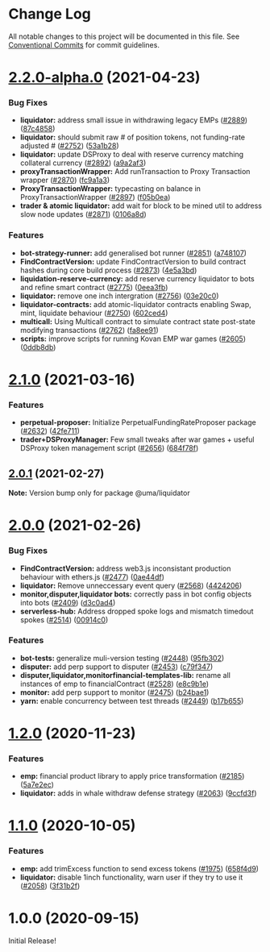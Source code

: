 # Change Log

All notable changes to this project will be documented in this file.
See [Conventional Commits](https://conventionalcommits.org) for commit guidelines.

# [2.2.0-alpha.0](https://github.com/UMAprotocol/protocol/compare/@uma/liquidator@2.1.0...@uma/liquidator@2.2.0-alpha.0) (2021-04-23)

### Bug Fixes

- **liquidator:** address small issue in withdrawing legacy EMPs ([#2889](https://github.com/UMAprotocol/protocol/issues/2889)) ([87c4858](https://github.com/UMAprotocol/protocol/commit/87c4858e6f0fcd6d9fac750e7b41a52b77cc47fd))
- **liquidator:** should submit raw # of position tokens, not funding-rate adjusted # ([#2752](https://github.com/UMAprotocol/protocol/issues/2752)) ([53a1b28](https://github.com/UMAprotocol/protocol/commit/53a1b28d1118a01d713be0255485a8ef23e08999))
- **liquidator:** update DSProxy to deal with reserve currency matching collateral currency ([#2892](https://github.com/UMAprotocol/protocol/issues/2892)) ([a9a2af3](https://github.com/UMAprotocol/protocol/commit/a9a2af369f1a261d9de8a883eaf1b72e2637f8f7))
- **proxyTransactionWrapper:** Add runTransaction to Proxy Transaction wrapper ([#2870](https://github.com/UMAprotocol/protocol/issues/2870)) ([fc9a1a3](https://github.com/UMAprotocol/protocol/commit/fc9a1a36caf294bcd60841a14e00376cc5c715fc))
- **ProxyTransactionWrapper:** typecasting on balance in ProxyTransactionWrapper ([#2897](https://github.com/UMAprotocol/protocol/issues/2897)) ([f05b0ea](https://github.com/UMAprotocol/protocol/commit/f05b0ea4d33777507b489c65a09239133b1aa13d))
- **trader & atomic liquidator:** add wait for block to be mined util to address slow node updates ([#2871](https://github.com/UMAprotocol/protocol/issues/2871)) ([0106a8d](https://github.com/UMAprotocol/protocol/commit/0106a8dc22c26ee3d7aaf777ed12b6d894e88863))

### Features

- **bot-strategy-runner:** add generalised bot runner ([#2851](https://github.com/UMAprotocol/protocol/issues/2851)) ([a748107](https://github.com/UMAprotocol/protocol/commit/a748107df25d153443caf82ec42c08c03ae23bfd))
- **FindContractVersion:** update FindContractVersion to build contract hashes during core build process ([#2873](https://github.com/UMAprotocol/protocol/issues/2873)) ([4e5a3bd](https://github.com/UMAprotocol/protocol/commit/4e5a3bddfb90b2e868bbd04274947b5bcf0eebb9))
- **liquidation-reserve-currency:** add reserve currency liquidator to bots and refine smart contract ([#2775](https://github.com/UMAprotocol/protocol/issues/2775)) ([0eea3fb](https://github.com/UMAprotocol/protocol/commit/0eea3fbb610f74694c22ca36f6902faf3fa9092b))
- **liquidator:** remove one inch intergration ([#2756](https://github.com/UMAprotocol/protocol/issues/2756)) ([03e20c0](https://github.com/UMAprotocol/protocol/commit/03e20c09a6a2e1ced754507b64ebfb67ee812c75))
- **liquidator-contracts:** add atomic-liquidator contracts enabling Swap, mint, liquidate behaviour ([#2750](https://github.com/UMAprotocol/protocol/issues/2750)) ([602ced4](https://github.com/UMAprotocol/protocol/commit/602ced447486d1920667925e0eba80eb9bf79b74))
- **multicall:** Using Multicall contract to simulate contract state post-state modifying transactions ([#2762](https://github.com/UMAprotocol/protocol/issues/2762)) ([fa8ee91](https://github.com/UMAprotocol/protocol/commit/fa8ee9146c2497c4e370f58a9eca2c7306337f9e))
- **scripts:** improve scripts for running Kovan EMP war games ([#2605](https://github.com/UMAprotocol/protocol/issues/2605)) ([0ddb8db](https://github.com/UMAprotocol/protocol/commit/0ddb8db66af688b4ade346a6738aba49d766db81))

# [2.1.0](https://github.com/UMAprotocol/protocol/compare/@uma/liquidator@2.0.1...@uma/liquidator@2.1.0) (2021-03-16)

### Features

- **perpetual-proposer:** Initialize PerpetualFundingRateProposer package ([#2632](https://github.com/UMAprotocol/protocol/issues/2632)) ([42fe711](https://github.com/UMAprotocol/protocol/commit/42fe711788b2c95bef1be64c7c033e4bd1391e2a))
- **trader+DSProxyManager:** Few small tweaks after war games + useful DSProxy token management script ([#2656](https://github.com/UMAprotocol/protocol/issues/2656)) ([684f78f](https://github.com/UMAprotocol/protocol/commit/684f78f09e284466fac74c7388cab56d56aadd4c))

## [2.0.1](https://github.com/UMAprotocol/protocol/compare/@uma/liquidator@2.0.0...@uma/liquidator@2.0.1) (2021-02-27)

**Note:** Version bump only for package @uma/liquidator

# [2.0.0](https://github.com/UMAprotocol/protocol/compare/@uma/liquidator@1.2.0...@uma/liquidator@2.0.0) (2021-02-26)

### Bug Fixes

- **FindContractVersion:** address web3.js inconsistant production behaviour with ethers.js ([#2477](https://github.com/UMAprotocol/protocol/issues/2477)) ([0ae44df](https://github.com/UMAprotocol/protocol/commit/0ae44dfa098fc9a7453906cf9130b47740e5ed75))
- **liquidator:** Remove unneccessary event query ([#2568](https://github.com/UMAprotocol/protocol/issues/2568)) ([4424206](https://github.com/UMAprotocol/protocol/commit/44242061e3d2b0c4cf63d0641c6c794cb7f3698c))
- **monitor,disputer,liquidator bots:** correctly pass in bot config objects into bots ([#2409](https://github.com/UMAprotocol/protocol/issues/2409)) ([d3c0ad4](https://github.com/UMAprotocol/protocol/commit/d3c0ad4b7b366596f2938ef4230eacf03d1aa8d5))
- **serverless-hub:** Address dropped spoke logs and mismatch timedout spokes ([#2514](https://github.com/UMAprotocol/protocol/issues/2514)) ([00914c0](https://github.com/UMAprotocol/protocol/commit/00914c082bb42778c836def883f95fe00f26a229))

### Features

- **bot-tests:** generalize muli-version testing ([#2448](https://github.com/UMAprotocol/protocol/issues/2448)) ([95fb302](https://github.com/UMAprotocol/protocol/commit/95fb302f5b370658adced9cf23c3f897fe00d7d5))
- **disputer:** add perp support to disputer ([#2453](https://github.com/UMAprotocol/protocol/issues/2453)) ([c79f347](https://github.com/UMAprotocol/protocol/commit/c79f3476fee07736257582f7d92eb7c95932c300))
- **disputer,liquidator,monitorfinancial-templates-lib:** rename all instances of emp to financialContract ([#2528](https://github.com/UMAprotocol/protocol/issues/2528)) ([e8c9b1e](https://github.com/UMAprotocol/protocol/commit/e8c9b1e06f1b88fbeea02858b5f5974f29a0d4a8))
- **monitor:** add perp support to monitor ([#2475](https://github.com/UMAprotocol/protocol/issues/2475)) ([b24bae1](https://github.com/UMAprotocol/protocol/commit/b24bae1fc3aabb6b163043447dd9c5baa1d156b8))
- **yarn:** enable concurrency between test threads ([#2449](https://github.com/UMAprotocol/protocol/issues/2449)) ([b17b655](https://github.com/UMAprotocol/protocol/commit/b17b6558b714a9ac9f762dccdfa95764f9dfe1b9))

# [1.2.0](https://github.com/UMAprotocol/protocol/compare/@uma/liquidator@1.1.0...@uma/liquidator@1.2.0) (2020-11-23)

### Features

- **emp:** financial product library to apply price transformation ([#2185](https://github.com/UMAprotocol/protocol/issues/2185)) ([5a7e2ec](https://github.com/UMAprotocol/protocol/commit/5a7e2ec25c5ecbc09397284839a553fee9d5636d))
- **liquidator:** adds in whale withdraw defense strategy ([#2063](https://github.com/UMAprotocol/protocol/issues/2063)) ([9ccfd3f](https://github.com/UMAprotocol/protocol/commit/9ccfd3f00fd962363214664e244e8227b4ebf2f8))

# [1.1.0](https://github.com/UMAprotocol/protocol/compare/@uma/liquidator@1.0.0...@uma/liquidator@1.1.0) (2020-10-05)

### Features

- **emp:** add trimExcess function to send excess tokens ([#1975](https://github.com/UMAprotocol/protocol/issues/1975)) ([658f4d9](https://github.com/UMAprotocol/protocol/commit/658f4d90cff9ece8b05a2922dcb0f78e9b62c80d))
- **liquidator:** disable 1inch functionality, warn user if they try to use it ([#2058](https://github.com/UMAprotocol/protocol/issues/2058)) ([3f31b2f](https://github.com/UMAprotocol/protocol/commit/3f31b2f624da0f26a8370e82ddc5ef2e867ee723))

# 1.0.0 (2020-09-15)

Initial Release!
